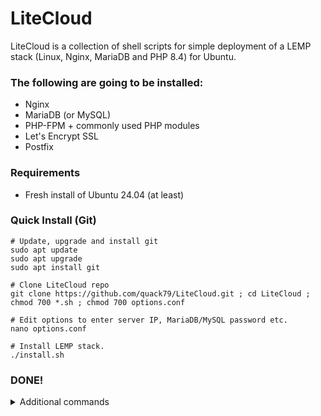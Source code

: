# LiteCloud

LiteCloud is a collection of shell scripts for simple deployment of a LEMP stack (Linux, Nginx, MariaDB and PHP 8.4) for Ubuntu.

### The following are going to be installed:

-   Nginx
-   MariaDB (or MySQL)
-   PHP-FPM + commonly used PHP modules
-   Let's Encrypt SSL
-   Postfix

### Requirements

-   Fresh install of Ubuntu 24.04 (at least)

### Quick Install (Git)

    # Update, upgrade and install git
    sudo apt update
    sudo apt upgrade
    sudo apt install git

    # Clone LiteCloud repo
    git clone https://github.com/quack79/LiteCloud.git ; cd LiteCloud ; chmod 700 *.sh ; chmod 700 options.conf

    # Edit options to enter server IP, MariaDB/MySQL password etc.
    nano options.conf

    # Install LEMP stack.
    ./install.sh

### DONE!

<details>

<summary>Additional commands</summary>

#### Add a new Linux user, and add to sudoer (if root was disabled in options).

    # To add user
    adduser johnsmith

    # To add user to sudoer
    usermod -aG sudo johnsmith

#### Add domain to the user

    # Add domains to the user
    ./domain.sh add johnsmith yourdomain.com
    ./domain.sh add johnsmith subdomain.yourdomain.com

    # Add SSL certificates using Let's Encrypt
    ./domain.sh ssl johnsmith yourdomain.com
    ./domain.sh ssl johnsmith subdomain.yourdomain.com

    # Install Adminer or phpMyAdmin
    ./setup.sh dbgui

    # Enable/disable public viewing of Adminer/phpMyAdmin
    ./domain.sh dbgui on
    ./domain.sh dbgui off

#### Database and database user management

    # Create and drop database
    ./database.sh add db - Create new database
    ./database.sh rem db - Destroy a database (cannot be undone)

    # Create and remove user
    ./database.sh add user - Create new user
    ./database.sh add super_user - Create new SUPER user
    ./database.sh rem user - Remove a user (cannot be undone)

</details>
